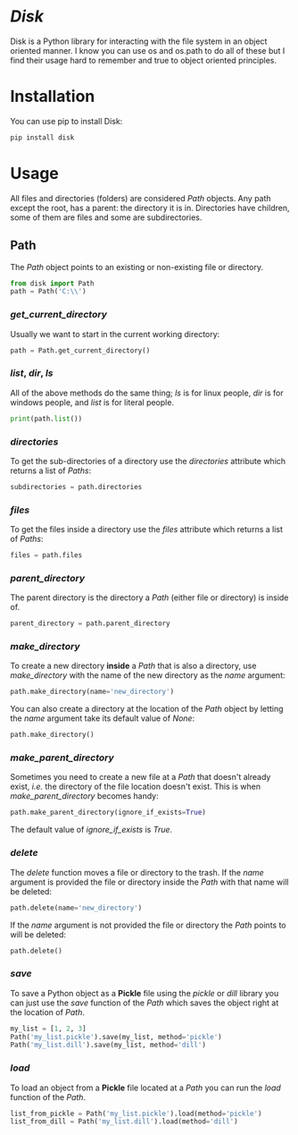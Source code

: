 # *Disk*

Disk is a Python library for interacting with the file system in an object oriented manner. 
I know you can use os and os.path to do all of these but I find their usage hard to remember 
and true to object oriented principles. 

# Installation

You can use pip to install Disk:

```bash
pip install disk
```

# Usage

All files and directories (folders) are considered *Path* objects. 
Any path except the root, has a parent: the directory it is in. 
Directories have children, some of them are files and some are subdirectories.


## Path

The *Path* object points to an existing or non-existing file or directory.
```python
from disk import Path
path = Path('C:\\')
```


### *get_current_directory*

Usually we want to start in the current working directory:
```python
path = Path.get_current_directory()
```


### *list*, *dir*, *ls* 

All of the above methods do the same thing; 
*ls* is for linux people, *dir* is for windows people, and *list* is for literal people.

```python
print(path.list())
```


### *directories*

To get the sub-directories of a directory use the *directories* attribute which returns a list of *Paths*:
```python
subdirectories = path.directories
```


### *files*

To get the files inside a directory use the *files* attribute which returns a list of *Paths*:
```python
files = path.files
```

### *parent_directory*

The parent directory is the directory a *Path* (either file or directory) is inside of.
```python
parent_directory = path.parent_directory
```


### *make_directory*

To create a new directory **inside** a *Path* that is also a directory, use *make_directory* 
with the name of the new directory as the *name* argument:
```python
path.make_directory(name='new_directory')
```


You can also create a directory at the location of the *Path* object by letting the *name* 
argument take its default value of *None*:
```python
path.make_directory()
```


### *make_parent_directory*

Sometimes you need to create a new file at a *Path* that doesn't already exist, *i.e.* the directory
of the file location doesn't exist. This is when *make_parent_directory* becomes handy:
```python
path.make_parent_directory(ignore_if_exists=True)
```
The default value of *ignore_if_exists* is *True*.


### *delete*

The *delete* function moves a file or directory to the trash. If the *name* argument is provided
the file or directory inside the *Path* with that name will be deleted:
```python
path.delete(name='new_directory')
```


If the *name* argument is not provided the file or directory the *Path* points to will be deleted:
```python
path.delete()
```


### *save*

To save a Python object as a **Pickle** file using the *pickle* or *dill* library you can just use the
*save* function of the *Path* which saves the object right at the location of *Path*.
```python
my_list = [1, 2, 3]
Path('my_list.pickle').save(my_list, method='pickle')
Path('my_list.dill').save(my_list, method='dill')
```


### *load*

To load an object from a **Pickle** file located at a *Path* you can run the *load* function of the *Path*.
```python
list_from_pickle = Path('my_list.pickle').load(method='pickle')
list_from_dill = Path('my_list.dill').load(method='dill')
```
